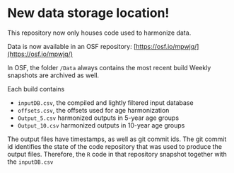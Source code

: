 # New data storage location!

This repository now only houses code used to harmonize data.

Data is now available in an OSF repository: [https://osf.io/mpwjq/](https://osf.io/mpwjq/)

In OSF, the folder `/Data` always contains the most recent build
Weekly snapshots are archived as well.

Each build contains
 - `inputDB.csv`, the compiled and lightly filtered input database
 - `offsets.csv`, the offsets used for age harmonization
 - `Output_5.csv` harmonized outputs in 5-year age groups
 - `Output_10.csv` harmonized outputs in 10-year age groups
 
The output files have timestamps, as well as git commit ids. The git commit id identifies the state of the code repository that was used to produce the output files. Therefore, the `R` code in that repository snapshot together with the `inputDB.csv` 